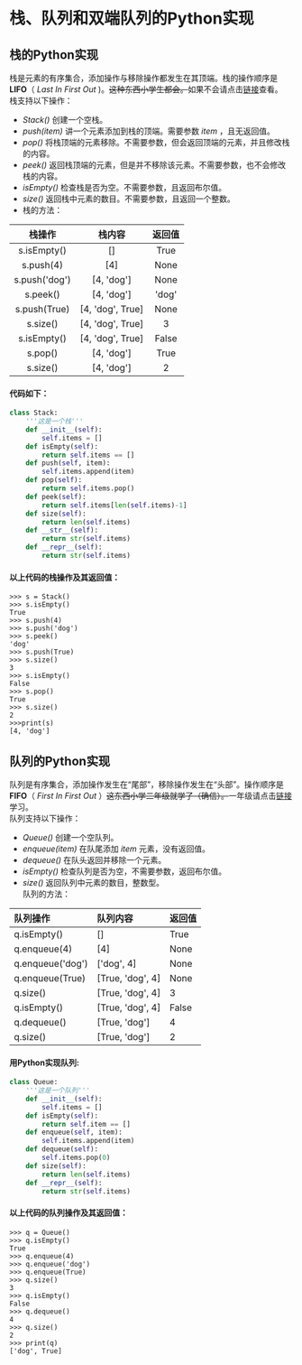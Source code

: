 # 栈、队列和双端队列的Python实现
## 栈的Python实现
栈是元素的有序集合，添加操作与移除操作都发生在其顶端。栈的操作顺序是**LIFO**（ _Last In First Out_ )。~~这种东西小学生都会。~~如果不会请点击[链接](https://baike.baidu.com/item/%E6%A0%88/12808149)查看。   
栈支持以下操作：   
- _Stack()_ 创建一个空栈。
- _push(item)_ 讲一个元素添加到栈的顶端。需要参数 _item_ ，且无返回值。
-  _pop()_ 将栈顶端的元素移除。不需要参数，但会返回顶端的元素，并且修改栈的内容。
-  _peek()_ 返回栈顶端的元素，但是并不移除该元素。不需要参数，也不会修改栈的内容。
-  _isEmpty()_ 检查栈是否为空。不需要参数，且返回布尔值。
-  _size()_ 返回栈中元素的数目。不需要参数，且返回一个整数。  
- 栈的方法：   

|栈操作|栈内容|返回值|
|:---:|:---:|:---:|
|s.isEmpty()|[]|True|
|s.push(4)| [4]|None|
|s.push('dog')|[4, 'dog']|None|
|s.peek()|[4, 'dog'] |'dog'|
|s.push(True)|[4, 'dog', True]|None|
|s.size()|[4, 'dog', True]|3|
|s.isEmpty()|[4, 'dog', True]|False|
|s.pop()|[4, 'dog']|True|
|s.size()|[4, 'dog']|2|
#### 代码如下：   
```python
class Stack:
    '''这是一个栈'''
    def __init__(self):
        self.items = []
    def isEmpty(self):
        return self.items == []
    def push(self, item):
        self.items.append(item)
    def pop(self):
        return self.items.pop()
    def peek(self):
        return self.items[len(self.items)-1]
    def size(self):
        return len(self.items)
    def __str__(self):
        return str(self.items)
    def __repr__(self):
        return str(self.items)
```   
#### 以上代码的栈操作及其返回值：
```
>>> s = Stack()
>>> s.isEmpty()
True
>>> s.push(4)
>>> s.push('dog')
>>> s.peek()
'dog'
>>> s.push(True)
>>> s.size()
3
>>> s.isEmpty()
False
>>> s.pop()
True
>>> s.size()
2
>>>print(s)
[4, 'dog']
```
## 队列的Python实现
队列是有序集合，添加操作发生在“尾部”，移除操作发生在“头部”。操作顺序是**FIFO**（ _First In First Out_ ）~~这东西小学二年级就学了（确信）。~~一年级请点击[链接](https://baike.baidu.com/item/%E9%98%9F%E5%88%97/14580481)学习。   
队列支持以下操作：
-  _Queue()_ 创建一个空队列。
- _enqueue(item)_ 在队尾添加 _item_ 元素，没有返回值。
- _dequeue()_ 在队头返回并移除一个元素。
- _isEmpty()_ 检查队列是否为空，不需要参数，返回布尔值。
- _size()_ 返回队列中元素的数目，整数型。   
队列的方法：   

| 队列操作 | 队列内容 | 返回值 |
| :----------- | :----------- | :----------- |
| q.isEmpty() | [] | True |
| q.enqueue(4) | [4] | None |
| q.enqueue('dog') | ['dog', 4] | None |
| q.enqueue(True) | [True, 'dog', 4] | None |
| q.size() | [True, 'dog', 4] | 3 |
| q.isEmpty() | [True, 'dog', 4] | False |
| q.dequeue() | [True, 'dog'] | 4 |
| q.size() | [True, 'dog'] | 2 |
#### 用Python实现队列:   
```python
class Queue:
    '''这是一个队列'''
    def __init__(self):
        self.items = []
    def isEmpty(self):
        return self.item == []
    def enqueue(self, item):
        self.items.append(item)
    def dequeue(self):
        self.items.pop(0)
    def size(self):
        return len(self.items)
    def __repr__(self):
        return str(self.items)
```
#### 以上代码的队列操作及其返回值：   
```
>>> q = Queue()
>>> q.isEmpty()
True
>>> q.enqueue(4)
>>> q.enqueue('dog')
>>> q.enqueue(True)
>>> q.size()
3
>>> q.isEmpty()
False
>>> q.dequeue()
4
>>> q.size()
2
>>> print(q)
['dog', True]
```
